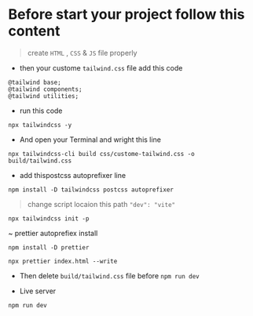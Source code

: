 # Before start your project follow this content 
> create `HTML` , `CSS` & `JS` file properly

* then your custome `tailwind.css` file add this code
```
@tailwind base;
@tailwind components;
@tailwind utilities;
```
* run this code
`````
npx tailwindcss -y
`````
* And open your Terminal and wright this line
```
npx tailwindcss-cli build css/custome-tailwind.css -o build/tailwind.css
```
* add thispostcss autoprefixer line 
```
npm install -D tailwindcss postcss autoprefixer
```
> change script locaion this path `"dev": "vite"`

```
npx tailwindcss init -p
```
~ prettier autoprefiex install
```
npm install -D prettier 
```
```
npx prettier index.html --write
```
* Then delete `build/tailwind.css` file before `npm run dev`

* Live server
```
npm run dev
```
